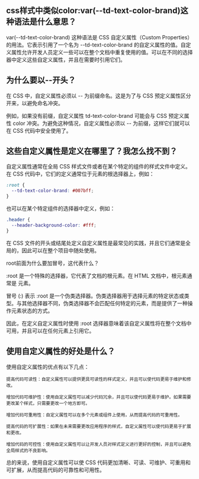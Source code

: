 ## css样式中类似color:var(--td-text-color-brand)这种语法是什么意思？

var(--td-text-color-brand) 这种语法是 CSS 自定义属性（Custom Properties）的用法。它表示引用了一个名为 --td-text-color-brand 的自定义属性的值。自定义属性允许开发人员定义一些可以在整个文档中重复使用的值。可以在不同的选择器中定义这些自定义属性，并且在需要时引用它们。

## 为什么要以--开头？

在 CSS 中，自定义属性必须以 -- 为前缀命名。这是为了与 CSS 预定义属性区分开来，以避免命名冲突。

例如，如果没有前缀，自定义属性 td-text-color-brand 可能会与 CSS 预定义属性 color 冲突。为避免这种情况，自定义属性必须以 -- 为前缀，这样它们就可以在 CSS 代码中安全使用了。


## 这些自定义属性是定义在哪里了？我怎么找不到？

自定义属性通常在全局 CSS 样式文件或者在某个特定的组件的样式文件中定义。在 CSS 代码中，它们的定义通常位于元素的根选择器上，例如：

```css
:root {
  --td-text-color-brand: #007bff;
}

```
也可以在某个特定组件的选择器中定义，例如：

```css
.header {
  --header-background-color: #fff;
}
```
在 CSS 文件的开头或结尾处定义自定义属性是最常见的实践，并且它们通常是全局的，因此可以在整个项目中随处使用。

root前面为什么要加冒号，这代表什么？

:root 是一个特殊的选择器，它代表了文档的根元素。在 HTML 文档中，根元素通常是 <html> 元素。

冒号 (:) 表示 :root 是一个伪类选择器。伪类选择器用于选择元素的特定状态或类型。与其他选择器不同，伪类选择器不会匹配任何特定的元素，而是提供了一种操作元素状态的方式。

因此，在定义自定义属性时使用 :root 选择器意味着该自定义属性将在整个文档中可用，并且可以在任何元素上引用它。


## 使用自定义属性的好处是什么？

使用自定义属性的优点有以下几点：

    提高代码可读性：自定义属性可以提供更具可读性的样式定义，并且可以使代码更易于维护和修改。

    增加代码可维护性：使用自定义属性可以减少代码冗余，并且可以使代码更易于维护。如果需要更改某个样式，只需要更改一个地方即可。

    增加代码可重用性：自定义属性可以在多个元素或组件上使用，从而提高代码的可重用性。

    提高代码的可扩展性：如果在未来需要更改应用程序的样式，自定义属性可以使代码更易于扩展和更改。

    增加代码的可控性：使用自定义属性可以让开发人员对样式定义进行更好的控制，并且可以避免全局样式的不良影响。

总的来说，使用自定义属性可以使 CSS 代码更加清晰、可读、可维护、可重用和可扩展，从而提高代码的可靠性和可用性。
